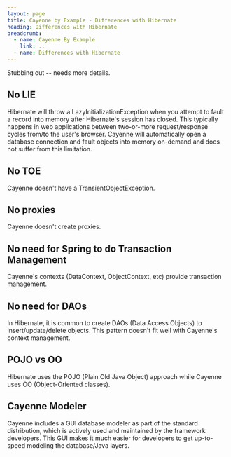 ```yaml
---
layout: page
title: Cayenne by Example - Differences with Hibernate
heading: Differences with Hibernate
breadcrumb:
  - name: Cayenne By Example
    link: ..
  - name: Differences with Hibernate
---
```


Stubbing out -- needs more details.

## No LIE

Hibernate will throw a LazyInitializationException when you attempt to fault a record into memory after Hibernate's session has closed.  This typically happens in web applications between two-or-more request/response cycles from/to the user's browser.  Cayenne will automatically open a database connection and fault objects into memory on-demand and does not suffer from this limitation.

## No TOE

Cayenne doesn't have a TransientObjectException.

## No proxies

Cayenne doesn't create proxies.

## No need for Spring to do Transaction Management

Cayenne's contexts (DataContext, ObjectContext, etc) provide transaction management.

## No need for DAOs

In Hibernate, it is common to create DAOs (Data Access Objects) to insert/update/delete objects.  This pattern doesn't fit well with Cayenne's context management.

## POJO vs OO

Hibernate uses the POJO (Plain Old Java Object) approach while Cayenne uses OO (Object-Oriented classes).

## Cayenne Modeler

Cayenne includes a GUI database modeler as part of the standard distribution, which is actively used and maintained by the framework developers.  This GUI makes it much easier for developers to get up-to-speed modeling the database/Java layers.
